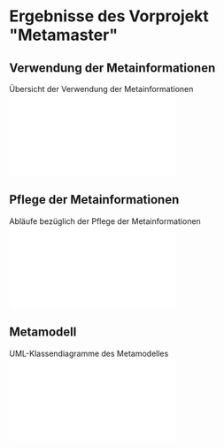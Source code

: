 # Ergebnisse des Vorprojekt "Metamaster"

## Verwendung der Metainformationen
Übersicht der Verwendung der Metainformationen ![Link](metainfo_verwendungen.md)

## Pflege der Metainformationen
Abläufe bezüglich der Pflege der Metainformationen ![Link](ablaeufe.md)

## Metamodell
UML-Klassendiagramme des Metamodelles ![Link](modeldoc/overview.md)